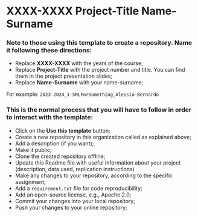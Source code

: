 XXXX-XXXX Project-Title Name-Surname
============

### Note to those using this template to create a repository. Name it following these directions:

* Replace **XXXX-XXXX** with the years of the course; 
* Replace **Project-Title** with the project number and title. You can find them in the project presentation slides;
* Replace **Name-Surname** with your name-surname;

For example: `2023-2024_1-SMLForSomething_Alessio-Bernardo`

### This is the normal process that you will have to follow in order to interact with the template:

* Click on the **Use this template** button;
* Create a new repository in this organization called as explained above;
* Add a description (if you want);
* Make it public;
* Clone the created repository offline;
* Update this Readme file with useful information about your project (description, data used, replication instructions)
* Make any changes to your repository, according to the specific assignment;
* Add a `requirement.txt` file for code reproducibility;
* Add an open-source license, e.g., Apache 2.0;
* Commit your changes into your local repository;
* Push your changes to your online repository;
